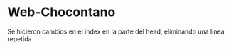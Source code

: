 # Web-Chocontano
Se hicieron cambios en el index en la parte del head, eliminando una linea repetida